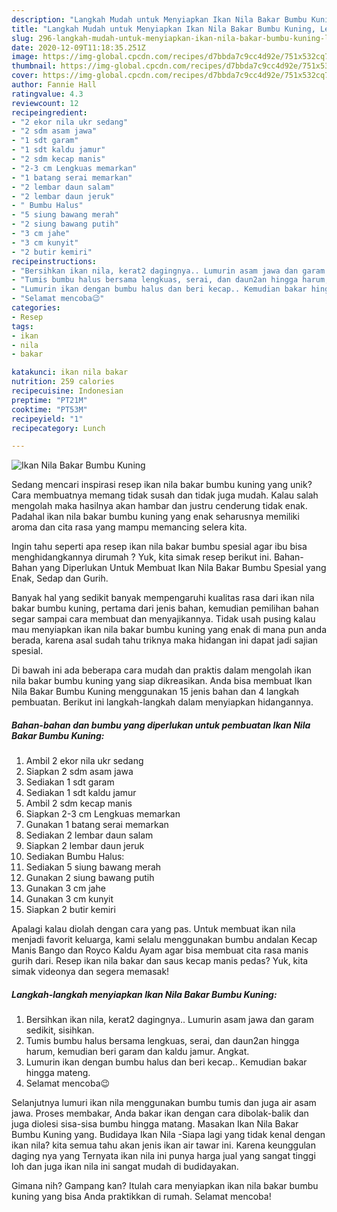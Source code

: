 ```yaml
---
description: "Langkah Mudah untuk Menyiapkan Ikan Nila Bakar Bumbu Kuning, Lezat"
title: "Langkah Mudah untuk Menyiapkan Ikan Nila Bakar Bumbu Kuning, Lezat"
slug: 296-langkah-mudah-untuk-menyiapkan-ikan-nila-bakar-bumbu-kuning-lezat
date: 2020-12-09T11:18:35.251Z
image: https://img-global.cpcdn.com/recipes/d7bbda7c9cc4d92e/751x532cq70/ikan-nila-bakar-bumbu-kuning-foto-resep-utama.jpg
thumbnail: https://img-global.cpcdn.com/recipes/d7bbda7c9cc4d92e/751x532cq70/ikan-nila-bakar-bumbu-kuning-foto-resep-utama.jpg
cover: https://img-global.cpcdn.com/recipes/d7bbda7c9cc4d92e/751x532cq70/ikan-nila-bakar-bumbu-kuning-foto-resep-utama.jpg
author: Fannie Hall
ratingvalue: 4.3
reviewcount: 12
recipeingredient:
- "2 ekor nila ukr sedang"
- "2 sdm asam jawa"
- "1 sdt garam"
- "1 sdt kaldu jamur"
- "2 sdm kecap manis"
- "2-3 cm Lengkuas memarkan"
- "1 batang serai memarkan"
- "2 lembar daun salam"
- "2 lembar daun jeruk"
- " Bumbu Halus"
- "5 siung bawang merah"
- "2 siung bawang putih"
- "3 cm jahe"
- "3 cm kunyit"
- "2 butir kemiri"
recipeinstructions:
- "Bersihkan ikan nila, kerat2 dagingnya.. Lumurin asam jawa dan garam sedikit, sisihkan."
- "Tumis bumbu halus bersama lengkuas, serai, dan daun2an hingga harum, kemudian beri garam dan kaldu jamur. Angkat."
- "Lumurin ikan dengan bumbu halus dan beri kecap.. Kemudian bakar hingga mateng."
- "Selamat mencoba😉"
categories:
- Resep
tags:
- ikan
- nila
- bakar

katakunci: ikan nila bakar 
nutrition: 259 calories
recipecuisine: Indonesian
preptime: "PT21M"
cooktime: "PT53M"
recipeyield: "1"
recipecategory: Lunch

---
```



![Ikan Nila Bakar Bumbu Kuning](https://img-global.cpcdn.com/recipes/d7bbda7c9cc4d92e/751x532cq70/ikan-nila-bakar-bumbu-kuning-foto-resep-utama.jpg)

Sedang mencari inspirasi resep ikan nila bakar bumbu kuning yang unik? Cara membuatnya memang tidak susah dan tidak juga mudah. Kalau salah mengolah maka hasilnya akan hambar dan justru cenderung tidak enak. Padahal ikan nila bakar bumbu kuning yang enak seharusnya memiliki aroma dan cita rasa yang mampu memancing selera kita.

Ingin tahu seperti apa resep ikan nila bakar bumbu spesial agar ibu bisa menghidangkannya dirumah ? Yuk, kita simak resep berikut ini. Bahan-Bahan yang Diperlukan Untuk Membuat Ikan Nila Bakar Bumbu Spesial yang Enak, Sedap dan Gurih.

Banyak hal yang sedikit banyak mempengaruhi kualitas rasa dari ikan nila bakar bumbu kuning, pertama dari jenis bahan, kemudian pemilihan bahan segar sampai cara membuat dan menyajikannya. Tidak usah pusing kalau mau menyiapkan ikan nila bakar bumbu kuning yang enak di mana pun anda berada, karena asal sudah tahu triknya maka hidangan ini dapat jadi sajian spesial.


Di bawah ini ada beberapa cara mudah dan praktis dalam mengolah ikan nila bakar bumbu kuning yang siap dikreasikan. Anda bisa membuat Ikan Nila Bakar Bumbu Kuning menggunakan 15 jenis bahan dan 4 langkah pembuatan. Berikut ini langkah-langkah dalam menyiapkan hidangannya.

<!--inarticleads1-->

##### Bahan-bahan dan bumbu yang diperlukan untuk pembuatan Ikan Nila Bakar Bumbu Kuning:

1. Ambil 2 ekor nila ukr sedang
1. Siapkan 2 sdm asam jawa
1. Sediakan 1 sdt garam
1. Sediakan 1 sdt kaldu jamur
1. Ambil 2 sdm kecap manis
1. Siapkan 2-3 cm Lengkuas memarkan
1. Gunakan 1 batang serai memarkan
1. Sediakan 2 lembar daun salam
1. Siapkan 2 lembar daun jeruk
1. Sediakan  Bumbu Halus:
1. Sediakan 5 siung bawang merah
1. Gunakan 2 siung bawang putih
1. Gunakan 3 cm jahe
1. Gunakan 3 cm kunyit
1. Siapkan 2 butir kemiri


Apalagi kalau diolah dengan cara yang pas. Untuk membuat ikan nila menjadi favorit keluarga, kami selalu menggunakan bumbu andalan Kecap Manis Bango dan Royco Kaldu Ayam agar bisa membuat cita rasa manis gurih dari. Resep ikan nila bakar dan saus kecap manis pedas? Yuk, kita simak videonya dan segera memasak! 

<!--inarticleads2-->

##### Langkah-langkah menyiapkan Ikan Nila Bakar Bumbu Kuning:

1. Bersihkan ikan nila, kerat2 dagingnya.. Lumurin asam jawa dan garam sedikit, sisihkan.
1. Tumis bumbu halus bersama lengkuas, serai, dan daun2an hingga harum, kemudian beri garam dan kaldu jamur. Angkat.
1. Lumurin ikan dengan bumbu halus dan beri kecap.. Kemudian bakar hingga mateng.
1. Selamat mencoba😉


Selanjutnya lumuri ikan nila menggunakan bumbu tumis dan juga air asam jawa. Proses membakar, Anda bakar ikan dengan cara dibolak-balik dan juga diolesi sisa-sisa bumbu hingga matang. Masakan Ikan Nila Bakar Bumbu Kuning yang. Budidaya Ikan Nila -Siapa lagi yang tidak kenal dengan ikan nila? kita semua tahu akan jenis ikan air tawar ini. Karena keunggulan daging nya yang Ternyata ikan nila ini punya harga jual yang sangat tinggi loh dan juga ikan nila ini sangat mudah di budidayakan. 

Gimana nih? Gampang kan? Itulah cara menyiapkan ikan nila bakar bumbu kuning yang bisa Anda praktikkan di rumah. Selamat mencoba!
